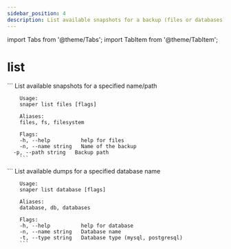 ```yaml
---
sidebar_position: 4
description: List available snapshots for a backup (files or databases)
---
```


import Tabs from '@theme/Tabs';
import TabItem from '@theme/TabItem';

# list
    

<Tabs groupId="backup_type">
  <TabItem value="files" label="Files">
        ```
        List available snapshots for a specified name/path

        Usage:
        snaper list files [flags]

        Aliases:
        files, fs, filesystem

        Flags:
        -h, --help          help for files
        -n, --name string   Name of the backup
      -p, --path string   Backup path
        ```
  </TabItem>
  <TabItem value="databases" label="Databases">
        ```
        List available dumps for a specified database name

        Usage:
        snaper list database [flags]

        Aliases:
        database, db, databases

        Flags:
        -h, --help          help for database
        -n, --name string   Database name
        -t, --type string   Database type (mysql, postgresql)
        ```
  </TabItem>
</Tabs>